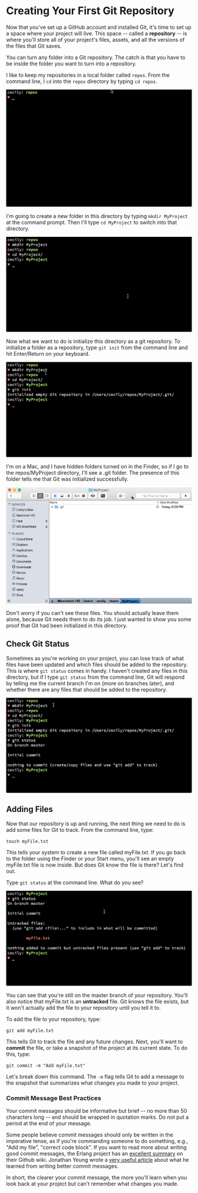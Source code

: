 # Creating Your First Git Repository
Now that you've set up a GitHub account and installed Git, it's time to set up a space where your project will live. This space -- called a **repository** -- is where you'll store all of your project's files, assets, and all the versions of the files that Git saves.

You can turn any folder into a Git repository. The catch is that you have to be inside the folder you want to turn into a repository.

I like to keep my repositories in a local folder called `repos`. From the command line, I `cd` into the `repos` directory by typing `cd repos`.

![Terminal Image of repos directory](../images/repos01.png)

I'm going to create a new folder in this directory by typing `mkdir MyProject` at the command prompt. Then I'll type `cd MyProject` to switch into that directory.

![Terminal image of MyProject directory](../images/repos02.png)

Now what we want to do is initialize this directory as a git repository. To initialize a folder as a repository, type `git init` from the command line and hit Enter/Return on your keyboard.

![initialize Git repository](../images/repos03.png)

I'm on a Mac, and I have hidden folders turned on in the Finder, so if I go to the repos/MyProject directory, I'll see a .git folder. The presence of this folder tells me that Git was initialized successfully.

![invisible Git folder](../images/repos04.png)

Don't worry if you can't see these files. You should actually leave them alone, because Git needs them to do its job. I just wanted to show you some proof that Git had been initialized in this directory.

## Check Git Status
Sometimes as you're working on your project, you can lose track of what files have been updated and which files should be added to the repository. This is where `git status` comes in handy.  I haven't created any files in this directory, but if I type `git status` from the command line, Git will respond by telling me the current branch I'm on (more on branches later), and whether there are any files that should be added to the repository.

![git status](../images/repos05.png)

## Adding Files
Now that our repository is up and running, the next thing we need to do is add some files for Git to track.  From the command line, type:

    touch myFile.txt

This tells your system to create a new file called myFile.txt.  If you go back to the folder using the Finder or your Start menu, you'll see an empty myFile.txt file is now inside.  But does Git know the file is there?  Let's find out.

Type `git status` at the command line. What do you see?

![status of repository after file creation](../images/repos06.png)

You can see that you're still on the master branch of your repository.  You'll also notice that myFile.txt is an **untracked** file. Git knows the file exists, but it won't actually add the file to  your repository until you tell it to.

To add the file to your repository, type:

    git add myFile.txt

This tells Git to track the file and any future changes.  Next, you'll want to **commit** the file, or take a snapshot of the project at its current state. To do this, type:

    git commit -m "Add myFile.txt"

Let's break down this command.  The `-m` flag tells Git to add a message to the snapshot that summarizes what changes you made to your project.

### Commit Message Best Practices
Your commit messages should be informative but brief -- no more than 50 characters long -- and should be wrapped in quotation marks. Do not put a period at the end of your message.

Some people believe commit messages should only be written in the imperative tense, as if you're commanding someone to do something, e.g., "Add my file", "correct code block".  If you want to read more about writing good commit messages,  the Erlang project has an [excellent summary](https://github.com/erlang/otp/wiki/writing-good-commit-messages) on their Github wiki.  Jonathan Yeung wrote a [very useful article](https://medium.com/@JonoYeong/what-i-learnt-from-writing-better-commit-messages-c5b500731dbb) about what he learned from writing better commit messages.  

In short, the clearer your commit message, the more you'll learn when you look back at your project but can't remember what changes you made.
